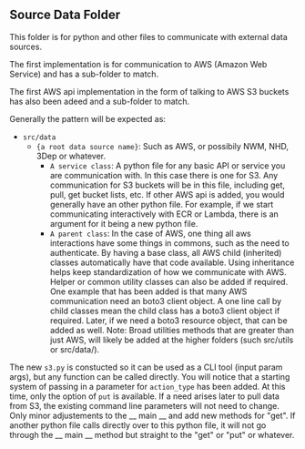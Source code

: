 ## Source Data Folder

This folder is for python and other files to communicate with external data sources.

The first implementation is for communication to AWS (Amazon Web Service) and has a sub-folder to match.

The first AWS api implementation in the form of talking to AWS S3 buckets has also been adeed and a sub-folder to match.

Generally the pattern will be expected as:

- `src/data`
   -  `{a root data source name}`: Such as AWS, or possibily NWM, NHD, 3Dep or whatever.
       - `A service class`: A python file for any basic API or service you are communication with. In this case there is one for S3. Any communication for S3 buckets will be in this file, including get, pull, get bucket lists, etc. If other AWS api is added, you would generally have an other python file. For example, if we start communicating interactively with ECR or Lambda, there is an argument for it being a new python file.
       - `A parent class`: In the case of AWS, one thing all aws interactions have some things in commons, such as the need to authenticate. By having a base class, all AWS child (inherited) classes automatically have that code available. Using inheritance helps keep standardization of how we communicate with AWS. Helper or common utility classes can also be added if required. One example that has been added is that many AWS communication need an boto3 client object. A one line call by child classes mean the child class has a boto3 client object if required.  Later, if we need a boto3 resource object, that can be added as well. Note: Broad utilities methods that are greater than just AWS, will likely be added at the higher folders (such src/utils or src/data/).

The new `s3.py` is constucted so it can be used as a CLI tool (input param args), but any function can be called directly. You will notice that a starting system of passing in a parameter for `action_type` has been added. At this time, only the option of `put` is available. If a need arises later to pull data from S3, the existing command line parameters will not need to change. Only minor adjustements to the __ main __ and add new methods for "get".  If another python file calls directly over to this python file, it will not go through the __ main __ method but straight to the "get" or "put" or whatever.
